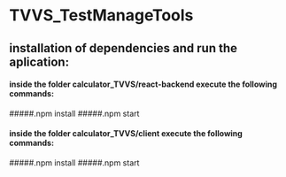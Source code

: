 # TVVS_TestManageTools
## installation of dependencies and run the aplication:
#### inside the folder calculator_TVVS/react-backend execute the following commands:
#####.npm install
#####.npm start

#### inside the folder calculator_TVVS/client execute the following commands:
#####.npm install
#####.npm start


